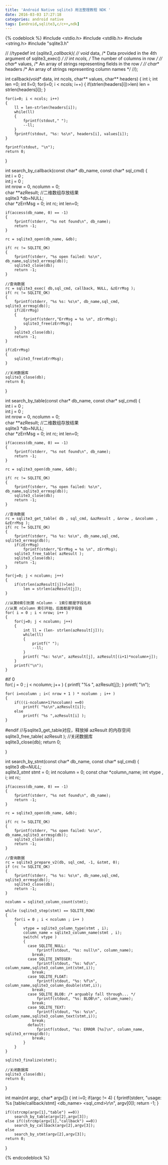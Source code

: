 ```yaml
---
title: 'Android Native sqlite3 用法整理教程 NDK '
date: 2016-03-03 17:27:18
categories: android native
tags: [android,sqlite3,c/c++,ndk]
---
```





{% codeblock %}
#include <stdio.h> 
#include <stdlib.h> 
#include <string.h>
#include "sqlite3.h"
 
//
//typedef int (*sqlite3_callback)( 
//    void* data,       /* Data provided in the 4th argument of sqlite3_exec() */
//    int ncols,        /* The number of columns in row */
//    char** values,    /* An array of strings representing fields in the row */
//    char** headers    /* An array of strings representing column names */
//); 
 
int callback(void* data, int ncols, char** values, char** headers)
{
    int i;
    int len =0;
    int ll=0;
    for(i=0; i < ncols; i++)
    {
        if(strlen(headers[i])>len)
            len = strlen(headers[i]);
    }
     
    for(i=0; i < ncols; i++) 
    {
        ll = len-strlen(headers[i]);
        while(ll)
        {
            fprintf(stdout," ");
            --ll;
        }
        fprintf(stdout, "%s: %s\n", headers[i], values[i]);
    }
 
    fprintf(stdout, "\n");
    return 0;
}
 
int search_by_callback(const char* db_name, const char* sql_cmd) 
{  
    int i = 0 ;  
    int j = 0 ;  
    int nrow = 0, ncolumn = 0;  
    char **azResult; //二维数组存放结果  
    sqlite3 *db=NULL;  
    char *zErrMsg = 0; 
    int rc;
    int len=0;
 
    if(access(db_name, 0) == -1)
    {
        fprintf(stderr, "%s not found\n", db_name);  
        return -1;  
    }
     
    rc = sqlite3_open(db_name, &db);
 
    if( rc != SQLITE_OK)
    {  
        fprintf(stderr, "%s open failed: %s\n", db_name,sqlite3_errmsg(db));  
        sqlite3_close(db);  
        return -1;  
    }  
 
    //查询数据  
    rc = sqlite3_exec( db,sql_cmd, callback, NULL, &zErrMsg );
    if( rc != SQLITE_OK)
    {  
        fprintf(stderr, "%s %s: %s\n", db_name,sql_cmd, sqlite3_errmsg(db));  
        if(zErrMsg)
        {
            fprintf(stderr,"ErrMsg = %s \n", zErrMsg); 
            sqlite3_free(zErrMsg);
        }
        sqlite3_close(db);  
        return -1;  
    }
     
    if(zErrMsg)
    {
        sqlite3_free(zErrMsg);
    }
 
    //关闭数据库  
    sqlite3_close(db); 
    return 0;  
 
}
 
int search_by_table(const char* db_name, const char* sql_cmd) 
{  
    int i = 0 ;  
    int j = 0 ;  
    int nrow = 0, ncolumn = 0;  
    char **azResult; //二维数组存放结果  
    sqlite3 *db=NULL;  
    char *zErrMsg = 0; 
    int rc;
    int len=0;
 
    if(access(db_name, 0) == -1)
    {
        fprintf(stderr, "%s not found\n", db_name);  
        return -1;  
    }
     
    rc = sqlite3_open(db_name, &db);
 
    if( rc != SQLITE_OK)
    {  
        fprintf(stderr, "%s open failed: %s\n", db_name,sqlite3_errmsg(db));  
        sqlite3_close(db);  
        return -1;  
    }  
 
    //查询数据  
    rc = sqlite3_get_table( db , sql_cmd, &azResult , &nrow , &ncolumn , &zErrMsg );  
    if( rc != SQLITE_OK)
    {  
        fprintf(stderr, "%s %s: %s\n", db_name,sql_cmd, sqlite3_errmsg(db));  
        if(zErrMsg)
            fprintf(stderr,"ErrMsg = %s \n", zErrMsg); 
        sqlite3_free_table( azResult ); 
        sqlite3_close(db);  
        return -1;  
    }  
 
    for(j=0; j < ncolumn; j++)
    {
        if(strlen(azResult[j])>len)
            len = strlen(azResult[j]);
    }
 
    //从第0索引到第 nColumn - 1索引都是字段名称
    //从第 nColumn 索引开始，后面都是字段值
    for( i = 0 ; i < nrow; i++ )
    {
        for(j=0; j < ncolumn; j++)
        {
            int ll = (len- strlen(azResult[j]));
            while(ll)
            {
                printf(" ");
                --ll;
            }
            printf( "%s: %s\n", azResult[j], azResult[(i+1)*ncolumn+j]);
        }
        printf("\n");
    }
 
#if 0   
    for( j = 0 ; j < ncolumn; j++ )
    {
        printf( "%s ", azResult[j]);
    }
    printf( "\n");  
 
    for( i=ncolumn ; i<( nrow + 1 ) * ncolumn ; i++ )
    {
        if(((i-ncolumn+1)%ncolumn) ==0)
            printf( "%s\n",azResult[i]);
        else
            printf( "%s ",azResult[i] ); 
    }
#endif
    //与sqlite3_get_table对应，释放掉  azResult 的内存空间  
    sqlite3_free_table( azResult ); 
    //关闭数据库  
    sqlite3_close(db); 
    return 0;  
 
} 
 
int search_by_stmt(const char* db_name, const char* sql_cmd) 
{  
    sqlite3 *db=NULL;  
    sqlite3_stmt* stmt = 0;
    int ncolumn = 0;
    const char *column_name;
    int vtype , i;
    int rc;
 
    if(access(db_name, 0) == -1)
    {
        fprintf(stderr, "%s not found\n", db_name);  
        return -1;  
    }
     
    rc = sqlite3_open(db_name, &db);
 
    if( rc != SQLITE_OK)
    {  
        fprintf(stderr, "%s open failed: %s\n", db_name,sqlite3_errmsg(db));  
        sqlite3_close(db);  
        return -1;  
    }  
 
    //查询数据  
    rc = sqlite3_prepare_v2(db, sql_cmd, -1, &stmt, 0);
    if (rc != SQLITE_OK)
    {
        fprintf(stderr, "%s %s: %s\n", db_name,sql_cmd, sqlite3_errmsg(db));  
        sqlite3_close(db);  
        return -1;  
    }
 
    ncolumn = sqlite3_column_count(stmt);
 
    while (sqlite3_step(stmt) == SQLITE_ROW)
    {   
        for(i = 0 ; i < ncolumn ; i++ )
        {
            vtype = sqlite3_column_type(stmt , i);
            column_name = sqlite3_column_name(stmt , i);
            switch( vtype )
            {
              case SQLITE_NULL:
                  fprintf(stdout, "%s: null\n", column_name);   
                break;
              case SQLITE_INTEGER:
                  fprintf(stdout, "%s: %d\n", column_name,sqlite3_column_int(stmt,i));  
                break;
              case SQLITE_FLOAT:
                  fprintf(stdout, "%s: %f\n", column_name,sqlite3_column_double(stmt,i));   
                break;
              case SQLITE_BLOB: /* arguably fall through... */
                  fprintf(stdout, "%s: BLOB\n", column_name);   
                break;
              case SQLITE_TEXT: 
                  fprintf(stdout, "%s: %s\n", column_name,sqlite3_column_text(stmt,i)); 
                break;
              default:
                  fprintf(stdout, "%s: ERROR [%s]\n", column_name, sqlite3_errmsg(db)); 
                break;
            }
        }
    }
 
    sqlite3_finalize(stmt);
 
    //关闭数据库  
    sqlite3_close(db); 
    return 0;  
 
}
 
 
 
int main(int argc, char* argv[])
{
    int i=0;
    if(argc != 4)
    {
        fprintf(stderr, "usage: %s [table/callback/stmt] <db_name> <sql_cmd>\r\n", argv[0]);
        return -1;
    }
 
    if((strcmp(argv[1],"table") ==0))
        search_by_table(argv[2],argv[3]);
    else if((strcmp(argv[1],"callback") ==0))
        search_by_callback(argv[2],argv[3]);
    else
        search_by_stmt(argv[2],argv[3]);
    return 0;
}

{% endcodeblock %}